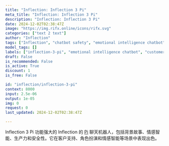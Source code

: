```yaml
---
title: "Inflection: Inflection 3 Pi"
meta_title: "Inflection: Inflection 3 Pi"
description: "Inflection: Inflection 3 Pi"
date: 2024-12-02T02:38:47Z
image: "https://img.rifx.online/icons/rifx.svg"
categories: ["text 2 text"]
author: "Inflection"
tags: ["Inflection", "chatbot safety", "emotional intelligence chatbot", "inflection-3-pi", "roleplay scenarios", "customer support AI", "Chatbots", "Roleplay"]
model_tags: []
labels: ["inflection-3-pi", "emotional intelligence chatbot", "customer support AI", "roleplay scenarios", "chatbot safety"]
draft: False
is_recommended: False
is_active: True
discount: 1
is_free: False

id: "inflection/inflection-3-pi"
context: 8000
input: 2.5e-06
output: 1e-05
img: 0
request: 0
last_updated: 2024-12-02T02:38:47Z

---
```


Inflection 3 Pi 功能强大的 Inflection 的 [Pi](https://pi.ai) 聊天机器人，包括背景故事、情感智能、生产力和安全性。它在客户支持、角色扮演和情感智能等场景中表现出色。

